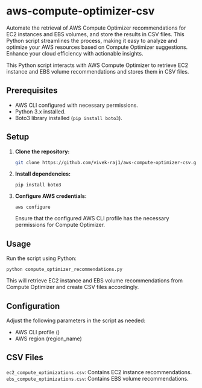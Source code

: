 # aws-compute-optimizer-csv
Automate the retrieval of AWS Compute Optimizer recommendations for EC2 instances and EBS volumes, and store the results in CSV files. This Python script streamlines the process, making it easy to analyze and optimize your AWS resources based on Compute Optimizer suggestions. Enhance your cloud efficiency with actionable insights.

This Python script interacts with AWS Compute Optimizer to retrieve EC2 instance and EBS volume recommendations and stores them in CSV files.

## Prerequisites

- AWS CLI configured with necessary permissions.
- Python 3.x installed.
- Boto3 library installed (`pip install boto3`).

## Setup

1. **Clone the repository:**
   ```bash
   git clone https://github.com/vivek-raj1/aws-compute-optimizer-csv.git

   ```
2. **Install dependencies:**
    ```
    pip install boto3
    ```
3. **Configure AWS credentials:**
    ```
    aws configure
    ```
    Ensure that the configured AWS CLI profile has the necessary permissions for Compute Optimizer.

## Usage
Run the script using Python:
```
python compute_optimizer_recommendations.py
```
This will retrieve EC2 instance and EBS volume recommendations from Compute Optimizer and create CSV files accordingly.

## Configuration
Adjust the following parameters in the script as needed:
- AWS CLI profile ()
- AWS region (region_name)

## CSV Files
`ec2_compute_optimizations.csv`: Contains EC2 instance recommendations.
`ebs_compute_optimizations.csv`: Contains EBS volume recommendations.